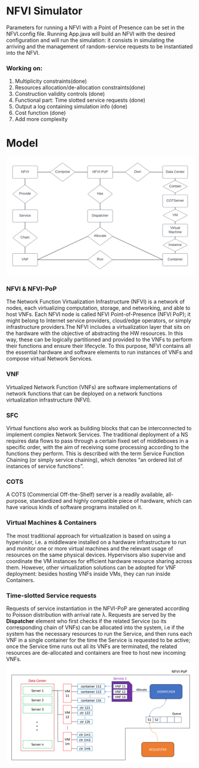 # NFVI Simulator

Parameters for running a NFVI with a Point of Presence can be set in the NFVI.config file.
Running App.java will build an NFVI with the desired configuration and will run the simulation:
it consists in simulating the arriving and the management of random-service requests to be instantiated into the NFVI.

### Working on:

1. Multiplicity constraints(done)
2. Resources allocation/de-allocation constraints(done)
3. Construction validity controls (done)
4. Functional part: Time slotted service requests (done)
5. Output a log containing simulation info (done)
6. Cost function (done)
7. Add more complexity

# Model

![Alt text](./res/NFVI%20Model2.png)

### NFVI & NFVI-PoP

The Network Function Virtualization Infrastructure (NFVI) is a network of nodes, each virtualizing computation, storage, and networking, and able to host VNFs. Each NFVI node is called NFVI Point-of-Presence (NFVI PoP); it might belong to Internet service providers, cloud/edge operators, or simply infrastructure providers.The NFVI includes a virtualization layer that sits on the hardware with the objective of abstracting the HW resources. In this way, these can be logically partitioned and provided to the VNFs to perform their functions and ensure their lifecycle. To this purpose, NFVI contains all the essential hardware and software elements to run instances of VNFs and compose virtual Network Services.

### VNF

Virtualized Network Function (VNFs) are software implementations of network functions that can be deployed on a network functions virtualization infrastructure (NFVI).

### SFC

Virtual functions also work as building blocks that can be interconnected to implement complex Network Services. The traditional deployment of a NS requires data flows to pass through a certain fixed set of middleboxes in a specific order, with the aim of receiving some processing according to the functions they perform. This is described with the term Service Function Chaining (or simply service chaining), which denotes “an ordered list of instances of service functions”.

### COTS

A COTS (Commercial Off-the-Shelf) server is a readily available, all-purpose, standardized and highly compatible piece of hardware, which can have various kinds of software programs installed on it.

### Virtual Machines & Containers

The most traditional approach for virtualization is based on using a hypervisor, i.e. a middleware installed on a hardware infrastructure to run and monitor one or more virtual machines and the relevant usage of resources on the same physical devices. Hypervisors also supervise and coordinate the VM instances for efficient hardware resource sharing across them. However, other virtualization solutions can be adopted for VNF deployment: besides hosting VNFs inside VMs, they can run inside Containers.

### Time-slotted Service requests

Requests of service instantiation in the NFVI-PoP are generated according to Poisson distribution with arrival rate λ. Requests are served by the **Dispatcher** element who first checks if the related Service (so its corresponding chain of VNFs) can be allocated into the system, i.e if the system has the necessary resources to run the Service, and then runs each VNF in a single container for the time the Service is requested to be active; once the Service time runs out all its VNFs are terminated, the related resources are de-allocated and containers are free to host new incoming VNFs.
![Alt text](./res/Functioning.png)

